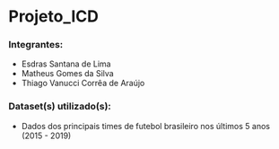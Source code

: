 # **Projeto_ICD**

### **Integrantes:**
* Esdras Santana de Lima
* Matheus Gomes da Silva
* Thiago Vanucci Corrêa de Araújo

### **Dataset(s) utilizado(s):**
* Dados dos principais times de futebol brasileiro nos últimos 5 anos (2015 - 2019)
